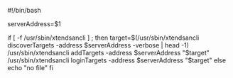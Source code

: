 #!/bin/bash


serverAddress=$1

if [ -f /usr/sbin/xtendsancli ] ; then
	target=$(/usr/sbin/xtendsancli discoverTargets -address $serverAddress -verbose | head -1)
	/usr/sbin/xtendsancli addTargets -address $serverAddress "$target"
	/usr/sbin/xtendsancli loginTargets -address $serverAddress "$target"
else 
	echo "no file"
fi
